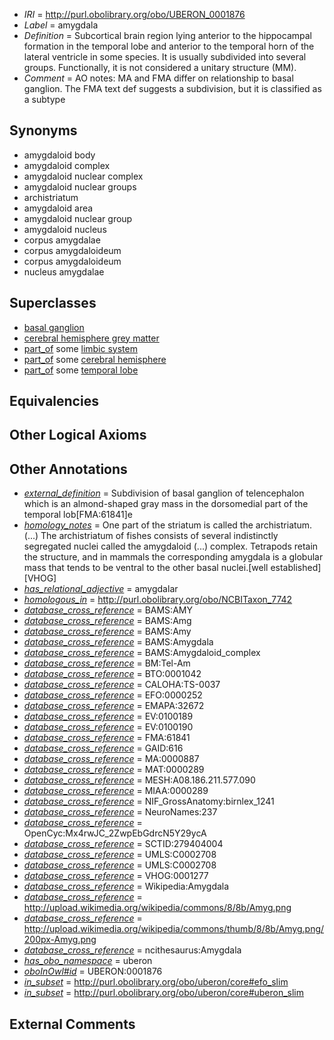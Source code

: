  * *IRI* = http://purl.obolibrary.org/obo/UBERON_0001876
 * *Label* = amygdala
 * *Definition* = Subcortical brain region lying anterior to the hippocampal formation in the temporal lobe and anterior to the temporal horn of the lateral ventricle in some species. It is usually subdivided into several groups. Functionally, it is not considered a unitary structure (MM).
 * *Comment* = AO notes: MA and FMA differ on relationship to basal ganglion. The FMA text def suggests a subdivision, but it is classified as a subtype

## Synonyms

 * amygdaloid body
 * amygdaloid complex
 * amygdaloid nuclear complex
 * amygdaloid nuclear groups
 * archistriatum
 * amygdaloid area
 * amygdaloid nuclear group
 * amygdaloid nucleus
 * corpus amygdalae
 * corpus amygdaloideum
 * corpus amygdaloideum
 * nucleus amygdalae

## Superclasses

 * [basal ganglion](../../UBERON/20/UBERON_0002420.md)
 * [cerebral hemisphere grey matter](../../UBERON/01/UBERON_0005401.md)
 * [part_of](../../BFO/50/BFO_0000050.md) some [limbic system](../../UBERON/49/UBERON_0000349.md)
 * [part_of](../../BFO/50/BFO_0000050.md) some [cerebral hemisphere](../../UBERON/69/UBERON_0001869.md)
 * [part_of](../../BFO/50/BFO_0000050.md) some [temporal lobe](../../UBERON/71/UBERON_0001871.md)

## Equivalencies


## Other Logical Axioms


## Other Annotations

 * *[external_definition](../../UBPROP/01/UBPROP_0000001.md)* = Subdivision of basal ganglion of telencephalon which is an almond-shaped gray mass in the dorsomedial part of the temporal lob[FMA:61841]e
 * *[homology_notes](../../UBPROP/03/UBPROP_0000003.md)* = One part of the striatum is called the archistriatum. (...) The archistriatum of fishes consists of several indistinctly segregated nuclei called the amygdaloid (...) complex. Tetrapods retain the structure, and in mammals the corresponding amygdala is a globular mass that tends to be ventral to the other basal nuclei.[well established][VHOG]
 * *[has_relational_adjective](../../UBPROP/07/UBPROP_0000007.md)* = amygdalar
 * *[homologous_in](../../core#homologous/in/core#homologous_in.md)* = http://purl.obolibrary.org/obo/NCBITaxon_7742
 * *[database_cross_reference](../../ef/oboInOwl#hasDbXref.md)* = BAMS:AMY
 * *[database_cross_reference](../../ef/oboInOwl#hasDbXref.md)* = BAMS:Amg
 * *[database_cross_reference](../../ef/oboInOwl#hasDbXref.md)* = BAMS:Amy
 * *[database_cross_reference](../../ef/oboInOwl#hasDbXref.md)* = BAMS:Amygdala
 * *[database_cross_reference](../../ef/oboInOwl#hasDbXref.md)* = BAMS:Amygdaloid_complex
 * *[database_cross_reference](../../ef/oboInOwl#hasDbXref.md)* = BM:Tel-Am
 * *[database_cross_reference](../../ef/oboInOwl#hasDbXref.md)* = BTO:0001042
 * *[database_cross_reference](../../ef/oboInOwl#hasDbXref.md)* = CALOHA:TS-0037
 * *[database_cross_reference](../../ef/oboInOwl#hasDbXref.md)* = EFO:0000252
 * *[database_cross_reference](../../ef/oboInOwl#hasDbXref.md)* = EMAPA:32672
 * *[database_cross_reference](../../ef/oboInOwl#hasDbXref.md)* = EV:0100189
 * *[database_cross_reference](../../ef/oboInOwl#hasDbXref.md)* = EV:0100190
 * *[database_cross_reference](../../ef/oboInOwl#hasDbXref.md)* = FMA:61841
 * *[database_cross_reference](../../ef/oboInOwl#hasDbXref.md)* = GAID:616
 * *[database_cross_reference](../../ef/oboInOwl#hasDbXref.md)* = MA:0000887
 * *[database_cross_reference](../../ef/oboInOwl#hasDbXref.md)* = MAT:0000289
 * *[database_cross_reference](../../ef/oboInOwl#hasDbXref.md)* = MESH:A08.186.211.577.090
 * *[database_cross_reference](../../ef/oboInOwl#hasDbXref.md)* = MIAA:0000289
 * *[database_cross_reference](../../ef/oboInOwl#hasDbXref.md)* = NIF_GrossAnatomy:birnlex_1241
 * *[database_cross_reference](../../ef/oboInOwl#hasDbXref.md)* = NeuroNames:237
 * *[database_cross_reference](../../ef/oboInOwl#hasDbXref.md)* = OpenCyc:Mx4rwJC_2ZwpEbGdrcN5Y29ycA
 * *[database_cross_reference](../../ef/oboInOwl#hasDbXref.md)* = SCTID:279404004
 * *[database_cross_reference](../../ef/oboInOwl#hasDbXref.md)* = UMLS:C0002708
 * *[database_cross_reference](../../ef/oboInOwl#hasDbXref.md)* = UMLS:C0002708
 * *[database_cross_reference](../../ef/oboInOwl#hasDbXref.md)* = VHOG:0001277
 * *[database_cross_reference](../../ef/oboInOwl#hasDbXref.md)* = Wikipedia:Amygdala
 * *[database_cross_reference](../../ef/oboInOwl#hasDbXref.md)* = http://upload.wikimedia.org/wikipedia/commons/8/8b/Amyg.png
 * *[database_cross_reference](../../ef/oboInOwl#hasDbXref.md)* = http://upload.wikimedia.org/wikipedia/commons/thumb/8/8b/Amyg.png/200px-Amyg.png
 * *[database_cross_reference](../../ef/oboInOwl#hasDbXref.md)* = ncithesaurus:Amygdala
 * *[has_obo_namespace](../../ce/oboInOwl#hasOBONamespace.md)* = uberon
 * *[oboInOwl#id](../../id/oboInOwl#id.md)* = UBERON:0001876
 * *[in_subset](../../et/oboInOwl#inSubset.md)* = http://purl.obolibrary.org/obo/uberon/core#efo_slim
 * *[in_subset](../../et/oboInOwl#inSubset.md)* = http://purl.obolibrary.org/obo/uberon/core#uberon_slim

## External Comments

